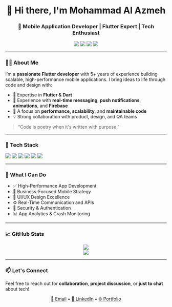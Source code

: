 <!-- Hero Section -->
<h1 align="center">👋 Hi there, I'm Mohammad Al Azmeh</h1>
<h3 align="center">🚀 Mobile Application Developer | Flutter Expert | Tech Enthusiast</h3>

<p align="center">
  <a href="https://linkedin.com/in/yourlinkedin" target="_blank"><img src="https://img.shields.io/badge/LinkedIn-0077B5?style=flat-square&logo=linkedin&logoColor=white" /></a>
  <a href="mailto:youremail@example.com"><img src="https://img.shields.io/badge/Gmail-D14836?style=flat-square&logo=gmail&logoColor=white" /></a>
  <a href="https://yourportfolio.com"><img src="https://img.shields.io/badge/Portfolio-Visit-lightgrey?style=flat-square&logo=web&logoColor=black" /></a>
  <a href="#"><img src="https://img.shields.io/badge/Resume-Download-blue?style=flat-square&logo=read-the-docs&logoColor=white" /></a>
</p>

---

### 🧑‍💼 About Me

I’m a **passionate Flutter developer** with 5+ years of experience building scalable, high-performance mobile applications. I bring ideas to life through code and design with:

- 📱 Expertise in **Flutter & Dart**
- 💬 Experience with **real-time messaging**, **push notifications**, **animations**, and **Firebase**
- 🎯 A focus on **performance, scalability**, and **maintainable code**
- 💡 Strong collaboration with product, design, and QA teams

> “Code is poetry when it's written with purpose.”

---

### 🧰 Tech Stack

<p>
  <img src="https://img.shields.io/badge/Dart-0175C2?style=flat&logo=dart&logoColor=white" />
  <img src="https://img.shields.io/badge/Flutter-02569B?style=flat&logo=flutter&logoColor=white" />
  <img src="https://img.shields.io/badge/Firebase-FFCA28?style=flat&logo=firebase&logoColor=black" />
  <img src="https://img.shields.io/badge/Git-F05032?style=flat&logo=git&logoColor=white" />
  <img src="https://img.shields.io/badge/Figma-F24E1E?style=flat&logo=figma&logoColor=white" />
  <img src="https://img.shields.io/badge/VS Code-007ACC?style=flat&logo=visual-studio-code&logoColor=white" />
</p>

---

### 🚀 What I Can Do

- ✅ High-Performance App Development  
- 🧠 Business-Focused Mobile Strategy  
- 🎨 UI/UX Design Excellence  
- ⚙️ Real-Time Communication and APIs  
- 🔐 Security & Authentication  
- 📊 App Analytics & Crash Monitoring

---

### 📈 GitHub Stats

<p align="center">
  <img src="https://github-readme-stats.vercel.app/api?username=Dhanya001&show_icons=true&theme=tokyonight&hide_border=true" />
  <br/>
  <img src="https://github-readme-stats.vercel.app/api/top-langs/?username=Dhanya001&layout=compact&theme=tokyonight&hide_border=true" />
</p>

---

### 📫 Let's Connect

Feel free to reach out for **collaboration**, **project discussion**, or **just to chat** about tech!

<p align="center">
  <a href="mailto:youremail@example.com">📧 Email</a> •
  <a href="https://linkedin.com/in/yourlinkedin">💼 LinkedIn</a> •
  <a href="https://yourportfolio.com">🌐 Portfolio</a>
</p>
